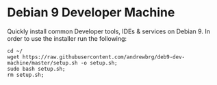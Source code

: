 # Debian 9 Developer Machine
Quickly install common Developer tools, IDEs &amp; services on Debian 9. In order to use the installer run the following:

```
cd ~/
wget https://raw.githubusercontent.com/andrewbrg/deb9-dev-machine/master/setup.sh -o setup.sh;
sudo bash setup.sh;
rm setup.sh;
```

